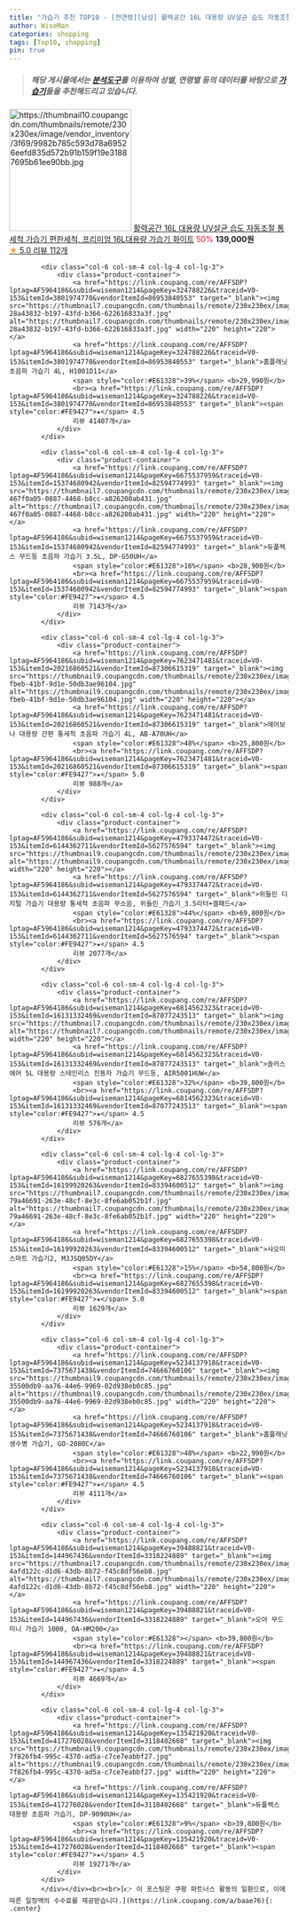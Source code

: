 ```yaml
---
title: "가습기 추천 TOP10 - [전연령][남성] 활력공간 16L 대용량 UV살균 습도 자동조절 통세척 가습기 편한세척, 프리미엄 16L대용량 가습기 화이트"
author: WiseMan
categories: shopping
tags: [Top10, shopping]
pin: true
---
```


> ##### 해당 게시물에서는 [**분석도구**](https://itemscout.io/)를 이용하여 **성별**, **연령별** 등의 데이터를 바탕으로 [**가습기**](https://link.coupang.com/a/baae76)들을 추천해드리고 있습니다.
<div class="container"><div class="row">
            <div class="col-6 col-sm-4 col-lg-4 col-lg-3">
                <div class="product-container">
                    <a href="https://link.coupang.com/re/AFFSDP?lptag=AF5964186&subid=wiseman1214&pageKey=7656200562&traceid=V0-153&itemId=20384667520&vendorItemId=87658827629" target="_blank"><img src="https://thumbnail10.coupangcdn.com/thumbnails/remote/230x230ex/image/vendor_inventory/3f69/9982b785c593d78a69526eefd835d572b91b159f19e31887695b61ee90bb.jpg" alt="https://thumbnail10.coupangcdn.com/thumbnails/remote/230x230ex/image/vendor_inventory/3f69/9982b785c593d78a69526eefd835d572b91b159f19e31887695b61ee90bb.jpg" width="220" height="220"></a>
                    <a href="https://link.coupang.com/re/AFFSDP?lptag=AF5964186&subid=wiseman1214&pageKey=7656200562&traceid=V0-153&itemId=20384667520&vendorItemId=87658827629" target="_blank">활력공간 16L 대용량 UV살균 습도 자동조절 통세척 가습기 편한세척, 프리미엄 16L대용량 가습기 화이트</a>
                    <span style="color:#E61328">50%</span> <b>139,000원</b>
                    <br><a href="https://link.coupang.com/re/AFFSDP?lptag=AF5964186&subid=wiseman1214&pageKey=7656200562&traceid=V0-153&itemId=20384667520&vendorItemId=87658827629" target="_blank"><span style="color:#FE9427">★</span> 5.0
                    리뷰 112개</a>
                </div>
            </div>
            
            <div class="col-6 col-sm-4 col-lg-4 col-lg-3">
                <div class="product-container">
                    <a href="https://link.coupang.com/re/AFFSDP?lptag=AF5964186&subid=wiseman1214&pageKey=324788226&traceid=V0-153&itemId=3801974770&vendorItemId=86953840553" target="_blank"><img src="https://thumbnail7.coupangcdn.com/thumbnails/remote/230x230ex/image/retail/images/1928588542001435-28a43832-b197-43fd-b366-622616833a3f.jpg" alt="https://thumbnail7.coupangcdn.com/thumbnails/remote/230x230ex/image/retail/images/1928588542001435-28a43832-b197-43fd-b366-622616833a3f.jpg" width="220" height="220"></a>
                    <a href="https://link.coupang.com/re/AFFSDP?lptag=AF5964186&subid=wiseman1214&pageKey=324788226&traceid=V0-153&itemId=3801974770&vendorItemId=86953840553" target="_blank">홈플래닛 초음파 가습기 4L, H1001D11</a>
                    <span style="color:#E61328">39%</span> <b>29,990원</b>
                    <br><a href="https://link.coupang.com/re/AFFSDP?lptag=AF5964186&subid=wiseman1214&pageKey=324788226&traceid=V0-153&itemId=3801974770&vendorItemId=86953840553" target="_blank"><span style="color:#FE9427">★</span> 4.5
                    리뷰 41407개</a>
                </div>
            </div>
            
            <div class="col-6 col-sm-4 col-lg-4 col-lg-3">
                <div class="product-container">
                    <a href="https://link.coupang.com/re/AFFSDP?lptag=AF5964186&subid=wiseman1214&pageKey=6675537959&traceid=V0-153&itemId=15374680942&vendorItemId=82594774993" target="_blank"><img src="https://thumbnail7.coupangcdn.com/thumbnails/remote/230x230ex/image/retail/images/9537219288191248-467f0a05-0887-4468-b8cc-a826200ab431.jpg" alt="https://thumbnail7.coupangcdn.com/thumbnails/remote/230x230ex/image/retail/images/9537219288191248-467f0a05-0887-4468-b8cc-a826200ab431.jpg" width="220" height="220"></a>
                    <a href="https://link.coupang.com/re/AFFSDP?lptag=AF5964186&subid=wiseman1214&pageKey=6675537959&traceid=V0-153&itemId=15374680942&vendorItemId=82594774993" target="_blank">듀플렉스 무드등 초음파 가습기 3.5L, DP-G50UH</a>
                    <span style="color:#E61328">16%</span> <b>28,900원</b>
                    <br><a href="https://link.coupang.com/re/AFFSDP?lptag=AF5964186&subid=wiseman1214&pageKey=6675537959&traceid=V0-153&itemId=15374680942&vendorItemId=82594774993" target="_blank"><span style="color:#FE9427">★</span> 4.5
                    리뷰 7143개</a>
                </div>
            </div>
            
            <div class="col-6 col-sm-4 col-lg-4 col-lg-3">
                <div class="product-container">
                    <a href="https://link.coupang.com/re/AFFSDP?lptag=AF5964186&subid=wiseman1214&pageKey=7623471481&traceid=V0-153&itemId=20216860521&vendorItemId=87306615319" target="_blank"><img src="https://thumbnail9.coupangcdn.com/thumbnails/remote/230x230ex/image/retail/images/2023/09/27/14/9/905ca4b8-fbeb-41bf-9d1e-50db3ae96104.jpg" alt="https://thumbnail9.coupangcdn.com/thumbnails/remote/230x230ex/image/retail/images/2023/09/27/14/9/905ca4b8-fbeb-41bf-9d1e-50db3ae96104.jpg" width="220" height="220"></a>
                    <a href="https://link.coupang.com/re/AFFSDP?lptag=AF5964186&subid=wiseman1214&pageKey=7623471481&traceid=V0-153&itemId=20216860521&vendorItemId=87306615319" target="_blank">에어보나 대용량 간편 통세척 초음파 가습기 4L, AB-A70UH</a>
                    <span style="color:#E61328">48%</span> <b>25,800원</b>
                    <br><a href="https://link.coupang.com/re/AFFSDP?lptag=AF5964186&subid=wiseman1214&pageKey=7623471481&traceid=V0-153&itemId=20216860521&vendorItemId=87306615319" target="_blank"><span style="color:#FE9427">★</span> 5.0
                    리뷰 988개</a>
                </div>
            </div>
            
            <div class="col-6 col-sm-4 col-lg-4 col-lg-3">
                <div class="product-container">
                    <a href="https://link.coupang.com/re/AFFSDP?lptag=AF5964186&subid=wiseman1214&pageKey=4793374472&traceid=V0-153&itemId=6144362711&vendorItemId=5627576594" target="_blank"><img src="https://thumbnail9.coupangcdn.com/thumbnails/remote/230x230ex/image/vendor_inventory/a6f1/e0e88d9f676ca261e1f91ad9d17ab1ba95d052a6199b9030b83f873a447f.jpg" alt="https://thumbnail9.coupangcdn.com/thumbnails/remote/230x230ex/image/vendor_inventory/a6f1/e0e88d9f676ca261e1f91ad9d17ab1ba95d052a6199b9030b83f873a447f.jpg" width="220" height="220"></a>
                    <a href="https://link.coupang.com/re/AFFSDP?lptag=AF5964186&subid=wiseman1214&pageKey=4793374472&traceid=V0-153&itemId=6144362711&vendorItemId=5627576594" target="_blank">위들린 디지털 가습기 대용량 통세척 초음파 무소음, 위들린_가습기_3.5리터+겔패드</a>
                    <span style="color:#E61328">44%</span> <b>69,800원</b>
                    <br><a href="https://link.coupang.com/re/AFFSDP?lptag=AF5964186&subid=wiseman1214&pageKey=4793374472&traceid=V0-153&itemId=6144362711&vendorItemId=5627576594" target="_blank"><span style="color:#FE9427">★</span> 4.5
                    리뷰 2077개</a>
                </div>
            </div>
            
            <div class="col-6 col-sm-4 col-lg-4 col-lg-3">
                <div class="product-container">
                    <a href="https://link.coupang.com/re/AFFSDP?lptag=AF5964186&subid=wiseman1214&pageKey=6814562323&traceid=V0-153&itemId=16131332469&vendorItemId=87077243513" target="_blank"><img src="https://thumbnail7.coupangcdn.com/thumbnails/remote/230x230ex/image/vendor_inventory/bd82/dabcdc6c8eb3d8d794f35d35114cecbf9e63b053aafc6a8ec7aa849892d5.jpg" alt="https://thumbnail7.coupangcdn.com/thumbnails/remote/230x230ex/image/vendor_inventory/bd82/dabcdc6c8eb3d8d794f35d35114cecbf9e63b053aafc6a8ec7aa849892d5.jpg" width="220" height="220"></a>
                    <a href="https://link.coupang.com/re/AFFSDP?lptag=AF5964186&subid=wiseman1214&pageKey=6814562323&traceid=V0-153&itemId=16131332469&vendorItemId=87077243513" target="_blank">솔러스에어 5L 대용량 스테인리스 진동자 가습기 무드등, AIR5001HUW</a>
                    <span style="color:#E61328">32%</span> <b>39,800원</b>
                    <br><a href="https://link.coupang.com/re/AFFSDP?lptag=AF5964186&subid=wiseman1214&pageKey=6814562323&traceid=V0-153&itemId=16131332469&vendorItemId=87077243513" target="_blank"><span style="color:#FE9427">★</span> 4.5
                    리뷰 576개</a>
                </div>
            </div>
            
            <div class="col-6 col-sm-4 col-lg-4 col-lg-3">
                <div class="product-container">
                    <a href="https://link.coupang.com/re/AFFSDP?lptag=AF5964186&subid=wiseman1214&pageKey=6827655398&traceid=V0-153&itemId=16199920263&vendorItemId=83394600512" target="_blank"><img src="https://thumbnail7.coupangcdn.com/thumbnails/remote/230x230ex/image/retail/images/2869329805561521-79a46691-263e-48cf-8e3c-8fe6ab052b1f.jpg" alt="https://thumbnail7.coupangcdn.com/thumbnails/remote/230x230ex/image/retail/images/2869329805561521-79a46691-263e-48cf-8e3c-8fe6ab052b1f.jpg" width="220" height="220"></a>
                    <a href="https://link.coupang.com/re/AFFSDP?lptag=AF5964186&subid=wiseman1214&pageKey=6827655398&traceid=V0-153&itemId=16199920263&vendorItemId=83394600512" target="_blank">샤오미 스마트 가습기2, MJJSQ05DY</a>
                    <span style="color:#E61328">15%</span> <b>54,800원</b>
                    <br><a href="https://link.coupang.com/re/AFFSDP?lptag=AF5964186&subid=wiseman1214&pageKey=6827655398&traceid=V0-153&itemId=16199920263&vendorItemId=83394600512" target="_blank"><span style="color:#FE9427">★</span> 5.0
                    리뷰 1629개</a>
                </div>
            </div>
            
            <div class="col-6 col-sm-4 col-lg-4 col-lg-3">
                <div class="product-container">
                    <a href="https://link.coupang.com/re/AFFSDP?lptag=AF5964186&subid=wiseman1214&pageKey=5234137918&traceid=V0-153&itemId=7375671438&vendorItemId=74666760106" target="_blank"><img src="https://thumbnail9.coupangcdn.com/thumbnails/remote/230x230ex/image/retail/images/2062849848167032-35500db9-aa76-44e6-9969-02d938eb0c85.jpg" alt="https://thumbnail9.coupangcdn.com/thumbnails/remote/230x230ex/image/retail/images/2062849848167032-35500db9-aa76-44e6-9969-02d938eb0c85.jpg" width="220" height="220"></a>
                    <a href="https://link.coupang.com/re/AFFSDP?lptag=AF5964186&subid=wiseman1214&pageKey=5234137918&traceid=V0-153&itemId=7375671438&vendorItemId=74666760106" target="_blank">홈플래닛 생수병 가습기, GO-2080C</a>
                    <span style="color:#E61328">48%</span> <b>22,990원</b>
                    <br><a href="https://link.coupang.com/re/AFFSDP?lptag=AF5964186&subid=wiseman1214&pageKey=5234137918&traceid=V0-153&itemId=7375671438&vendorItemId=74666760106" target="_blank"><span style="color:#FE9427">★</span> 4.5
                    리뷰 4111개</a>
                </div>
            </div>
            
            <div class="col-6 col-sm-4 col-lg-4 col-lg-3">
                <div class="product-container">
                    <a href="https://link.coupang.com/re/AFFSDP?lptag=AF5964186&subid=wiseman1214&pageKey=39488821&traceid=V0-153&itemId=144967436&vendorItemId=3318224889" target="_blank"><img src="https://thumbnail7.coupangcdn.com/thumbnails/remote/230x230ex/image/retail/images/907373720351413-4afd122c-d1d6-43db-8b72-f45c8df56eb8.jpg" alt="https://thumbnail7.coupangcdn.com/thumbnails/remote/230x230ex/image/retail/images/907373720351413-4afd122c-d1d6-43db-8b72-f45c8df56eb8.jpg" width="220" height="220"></a>
                    <a href="https://link.coupang.com/re/AFFSDP?lptag=AF5964186&subid=wiseman1214&pageKey=39488821&traceid=V0-153&itemId=144967436&vendorItemId=3318224889" target="_blank">오아 무드 미니 가습기 1000, OA-HM200</a>
                    <span style="color:#E61328"></span> <b>39,800원</b>
                    <br><a href="https://link.coupang.com/re/AFFSDP?lptag=AF5964186&subid=wiseman1214&pageKey=39488821&traceid=V0-153&itemId=144967436&vendorItemId=3318224889" target="_blank"><span style="color:#FE9427">★</span> 4.5
                    리뷰 4669개</a>
                </div>
            </div>
            
            <div class="col-6 col-sm-4 col-lg-4 col-lg-3">
                <div class="product-container">
                    <a href="https://link.coupang.com/re/AFFSDP?lptag=AF5964186&subid=wiseman1214&pageKey=135421920&traceid=V0-153&itemId=417276028&vendorItemId=3118402668" target="_blank"><img src="https://thumbnail9.coupangcdn.com/thumbnails/remote/230x230ex/image/retail/images/479913803682946-7f826fb4-995c-4370-ad5a-c7ce7eabbf27.jpg" alt="https://thumbnail9.coupangcdn.com/thumbnails/remote/230x230ex/image/retail/images/479913803682946-7f826fb4-995c-4370-ad5a-c7ce7eabbf27.jpg" width="220" height="220"></a>
                    <a href="https://link.coupang.com/re/AFFSDP?lptag=AF5964186&subid=wiseman1214&pageKey=135421920&traceid=V0-153&itemId=417276028&vendorItemId=3118402668" target="_blank">듀플렉스 대용량 초음파 가습기, DP-9090UH</a>
                    <span style="color:#E61328">9%</span> <b>39,800원</b>
                    <br><a href="https://link.coupang.com/re/AFFSDP?lptag=AF5964186&subid=wiseman1214&pageKey=135421920&traceid=V0-153&itemId=417276028&vendorItemId=3118402668" target="_blank"><span style="color:#FE9427">★</span> 4.5
                    리뷰 19271개</a>
                </div>
            </div>
            </div></div><br><br>[👉 이 포스팅은 쿠팡 파트너스 활동의 일환으로, 이에 따른 일정액의 수수료를 제공받습니다.](https://link.coupang.com/a/baae76){: .center}